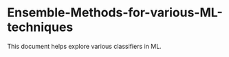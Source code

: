 # Ensemble-Methods-for-various-ML-techniques
This document helps explore various classifiers in ML.

